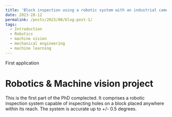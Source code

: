 ```yaml
---
title: 'Block inspection using a robotic system with an industrial camera'
date: 2023-28-12
permalink: /posts/2023/08/blog-post-1/
tags:
  - Introduction
  - Robotics
  - machine vision
  - mechanical engineering
  - machine learning
---
```


First application	

Robotics & Machine vision project
======

This is the first part of the PhD complected. It comprises a robotic inspection system capable of inspecting holes on a block placed anywhere within its reach. The system is accurate up to +/- 0.5 degrees.







